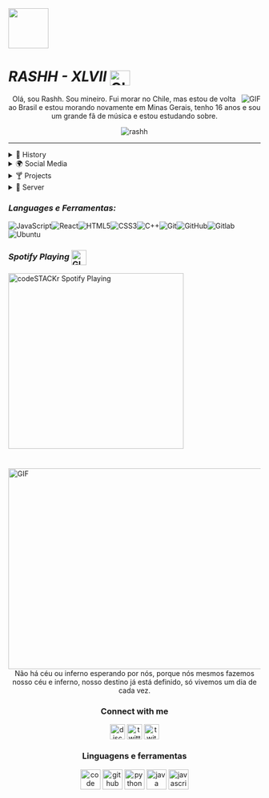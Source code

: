 











<img src="https://cdn.discordapp.com/attachments/784927893032665112/802649028440621106/v_shrine.gif" height="80px" width="80px"/>


#                                                                     *RASHH - XLVII* <img align="center" alt="GIF" src="https://cdn.discordapp.com/attachments/756887281465557032/795764596086407188/brasil_flag.gif" width="40" height="30" />                              



<img align="right" alt="GIF" src="https://cdn.discordapp.com/attachments/784794074531364894/785040894578786304/e605bff4647a133f17044335c7fbdd02.gif" />

<p align="center">Olá, sou Rashh. Sou mineiro. Fui morar no Chile, mas estou de volta ao Brasil e estou morando novamente em Minas Gerais, tenho 16 anos e sou um grande fã de música e estou estudando sobre. </p>

<p align="center"> <img src="https://komarev.com/ghpvc/?username=rashh&color=060606" alt="rashh" /> </p>

---
 
 <details>
  <summary> 🍵 History </summary>
  
      - 🌙 sou um beat maker
      - ☄️ tem 17 anos
      - 💫 aceito novas amizades!
      - 🍃 vários projetos na mente!

     
     "Never show your wounds to anyone you don't trust. Blood attracts sharks." 💭
 
</details>

<details>
  <summary> 🌍 Social Media </summary>

[![Twitter Badge](https://img.shields.io/badge/-@Rxshh47-03f8fc?style=flat-square&labelColor=03f8fc&logo=twitter&logoColor=white&link=https://twitter.com/rxshh47)](https://twitter.com/Rxshh47) [![Gmail Badge](https://img.shields.io/badge/rashh-ffffff?style=flat-square&logo=Gmail&logoColor=black&link=mailto:4lxxxxcyber@gmail.com)](mailto:rxshh47@gmail.com) [![Youtube Badge](https://img.shields.io/badge/-rxshh-fc0303?style=flat-square&labelColor=fc0303&logo=youtube&logoColor=white&link=https://www.youtube.com/channel/UCb3Sx6av9Vf4tjeEgmpiKOg)](https://www.youtube.com/channel/UCb3Sx6av9Vf4tjeEgmpiKOg)


```📋 > Rxshh#2260```

[![Spotify](https://now-playing-codestackr.vercel.app/api/spotify-playing)](https://open.spotify.com/user/G3ZZING)

</details>

<details>
  <summary> 🍸 Projects </summary>

| Projetos | Tags |
| --- | --- |
| [**Almighty Death**](https://github.com//?) | <img src="https://upload.wikimedia.org/wikipedia/commons/thumb/1/1f/Tools.svg/1200px-Tools.svg.png" height="30px" width="30px"/>|

</details>

<details>
  <summary> 🔬 Server </summary>
  
  <p align="center"> <img src=https://cdn.discordapp.com/icons/693888384262995980/a_d55e32c006e04bc97f2ba84b2e8b506f.gif?size=2048" height="200px" width="200px"/>
  
━━━━━━━━━━━━━━━━━━━━━━━━━━━━━━━━━━━━━━━━━━━━━━━━━━━━━━━━━━━

<p align="center">
<a href="https://discord.gg/bdf" target="blank"><img align="center" src="https://img.shields.io/badge/-ENTRE PRA BDF-09ff00?style=for-the-badge&labelColor=7CB342" alt="CB"></a>
</p>
  
</details>



     
###  *Languages e Ferramentas:*
![JavaScript](https://img.shields.io/badge/-JavaScript-black?style=flat-square&logo=javascript)![React](https://img.shields.io/badge/-React-black?style=flat-square&logo=react)![HTML5](https://img.shields.io/badge/-HTML5-black?style=flat-square&logo=html5&logoColor=white)![CSS3](https://img.shields.io/badge/-CSS3-black?style=flat-square&logo=css3)![C++](https://img.shields.io/badge/-C++-black?style=flat-square&logo=c)![Git](https://img.shields.io/badge/-Git-black?style=flat-square&logo=git)![GitHub](https://img.shields.io/badge/-GitHub-black?style=flat-square&logo=github)![Gitlab](https://img.shields.io/badge/-Gitlab-black?style=flat-square&logo=gitlab)![Ubuntu](https://img.shields.io/badge/-Ubuntu-black?style=flat-square&logo=ubuntu)

### *Spotify Playing* <img align="center" alt="GIF" src="https://cdn.discordapp.com/attachments/756887281465557032/795766383367422002/musicatopUA.gif" width="30" height="30" />

[<img src="https://now-playing-codeSTACKr.vercel.app/api/spotify-playing" alt="codeSTACKr Spotify Playing" width="350" />](https://open.spotify.com/track/7mcdgAXmb35dakBnfDIv3q?si=sctTCqEwTD6PcF0FkwtRwQ)

#

<img align="left" alt="GIF" src="https://github.com/rxshh/rxshh/blob/main/0ce9d222a4ac14ac1ea08ba70defb376.gif" height="400" width="800" />

<p align="center"> Não há céu ou inferno esperando por nós, porque nós mesmos fazemos nosso céu e inferno, nosso destino já está definido, só vivemos um dia de cada vez.  </p>


<h3 align="center">Connect with me</h3>
<p align="center">
<a href="/" target="blank"><img align="center" src="https://simpleicons.org/icons/discord.svg" alt="discord" height="30" width="30"/></a>
<a href="https://twitter.com/@Rxshh47" target="blank"><img align="center" src="https://simpleicons.org/icons/twitter.svg" alt="twitter" height="30" width="30"/></a>
<a href="https://twitch.tv/rashh" target="blank"><img align="center" src="https://simpleicons.org/icons/twitch.svg" alt="twitch" height="30" width="30"/></a>
</p>


<h3 align="center">Linguagens e ferramentas</h3>
<p align="center"><img src="https://simpleicons.org/icons/visualstudiocode.svg" title="Visual Studio Code" alt="code" width="40" height="40"/>
<img src="https://simpleicons.org/icons/github.svg" title="GitHub" alt="github" width="40" height="40"/>
<img src="https://simpleicons.org/icons/python.svg" title="Python" alt="python" width="40" height="40"/>
<img src="https://simpleicons.org/icons/java.svg" title="Java" alt="java" width="40" height="40"/>
<img src="https://simpleicons.org/icons/javascript.svg" title="JavaScript" alt="javascript" width="40" height="40"/></p>
